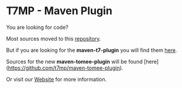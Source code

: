 T7MP - Maven Plugin
====================

You are looking for code?

Most sources moved to this [repository](https://github.com/t7mp/maven-t7-common "maven-t7-common").

But if you are looking for the **maven-t7-plugin** you will find them [here](https://github.com/t7mp/maven-t7-plugin).

Sources for the new **maven-tomee-plugin** will be found [here] (https://github.com/t7mp/maven-tomee-plugin).

Or visit our [Website](http://t7mp.github.com) for more information.

